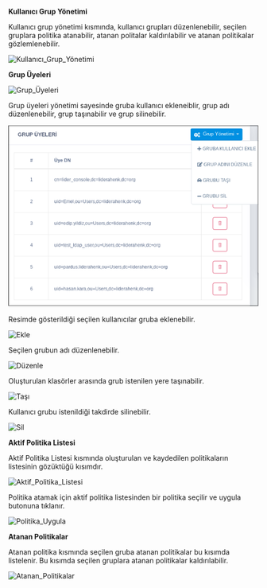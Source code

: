 **Kullanıcı Grup Yönetimi**

Kullanıcı grup yönetimi kısmında, kullanıcı grupları düzenlenebilir, seçilen gruplara politika atanabilir, atanan 
politalar kaldırılabilir ve atanan politikalar gözlemlenebilir.

![Kullanıcı_Grup_Yönetimi](../images/kullanicigrupyönetimi/kullanicigrupyonetimi.png)


**Grup Üyeleri**


![Grup_Üyeleri](../images/kullanicigrupyönetimi/grupuyeleri.png)

Grup üyeleri yönetimi sayesinde gruba kullanıcı ekleneiblir, grup adı düzenlenebilir, grup taşınabilir ve grup silinebilir.

![Yönetim](../images/kullanicigrupyönetimi/grupyönetimi.png)

Resimde gösterildiği seçilen kullanıcılar gruba eklenebilir.

![Ekle](../images/kullanicigrupyönetimi/kullanicigrubunauyeekle.png)

Seçilen grubun adı düzenlenebilir.

![Düzenle](../images/kullanicigrupyönetimi/grupadiniduzenle.png)

Oluşturulan klasörler arasında grub istenilen yere taşınabilir.

![Taşı](../images/kullanicigrupyönetimi/tasikayit.png)

Kullanıcı grubu istenildiği takdirde silinebilir.

![Sil](../images/kullanicigrupyönetimi/sil.png)

**Aktif Politika Listesi**

Aktif Politika Listesi kısmında oluşturulan ve kaydedilen politikaların listesinin gözüktüğü kısımdır.

![Aktif_Politika_Listesi](../images/kullanicigrupyönetimi/aktifpolitikalistesi.png)

Politika atamak için aktif politika listesinden bir politika seçilir ve uygula butonuna tıklanır.

![Politika_Uygula](../images/kullanicigrupyönetimi/politikaatama.png)


**Atanan Politikalar**

Atanan politika kısmında seçilen gruba atanan politikalar bu kısımda listelenir. Bu kısımda seçilen gruplara atanan 
politikalar kaldırılabilir.

![Atanan_Politikalar](../images/kullanicigrupyönetimi/atananpolitikalar.png)


<link href=/lider2.0/assets/style.css rel=stylesheet></link>

